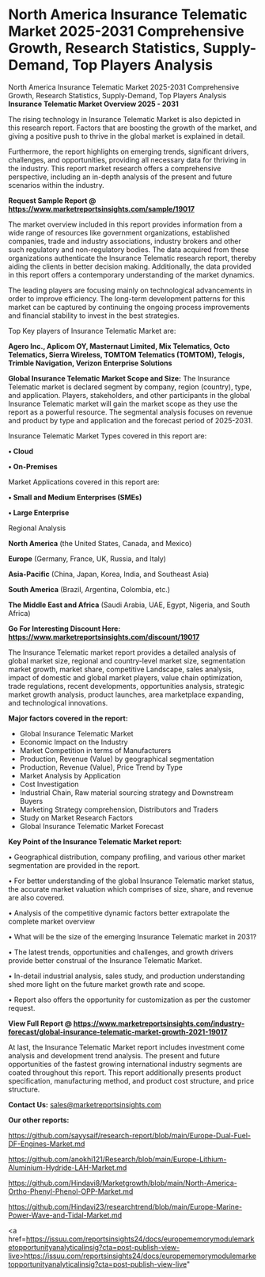 # North America Insurance Telematic Market 2025-2031 Comprehensive Growth, Research Statistics, Supply-Demand,  Top Players Analysis
North America Insurance Telematic Market 2025-2031 Comprehensive Growth, Research Statistics, Supply-Demand,  Top Players Analysis
<Strong> Insurance Telematic Market Overview 2025 - 2031</strong>

The rising technology in Insurance Telematic Market is also depicted in this research report. Factors that are boosting the growth of the market, and giving a positive push to thrive in the global market is explained in detail.

Furthermore, the report highlights on emerging trends, significant drivers, challenges, and opportunities, providing all necessary data for thriving in the industry. This report market research offers a comprehensive perspective, including an in-depth analysis of the present and future scenarios within the industry.

<strong>Request Sample Report @ <a href=https://www.marketreportsinsights.com/sample/19017>https://www.marketreportsinsights.com/sample/19017</a></strong>

The market overview included in this report provides information from a wide range of resources like government organizations, established companies, trade and industry associations, industry brokers and other such regulatory and non-regulatory bodies. The data acquired from these organizations authenticate the Insurance Telematic research report, thereby aiding the clients in better decision making. Additionally, the data provided in this report offers a contemporary understanding of the market dynamics.

The leading players are focusing mainly on technological advancements in order to improve efficiency. The long-term development patterns for this market can be captured by continuing the ongoing process improvements and financial stability to invest in the best strategies.

Top Key players of Insurance Telematic Market are:

<strong>Agero Inc., Aplicom OY, Masternaut Limited, Mix Telematics, Octo Telematics, Sierra Wireless, TOMTOM Telematics (TOMTOM), Telogis, Trimble Navigation, Verizon Enterprise Solutions</strong>

<strong><b>Global Insurance Telematic Market Scope and Size:</b></strong>
The Insurance Telematic market is declared segment by company, region (country), type, and application. Players, stakeholders, and other participants in the global Insurance Telematic market will gain the market scope as they use the report as a powerful resource. The segmental analysis focuses on revenue and product by type and application and the forecast period of 2025-2031.

Insurance Telematic Market Types covered in this report are:

<strong>• Cloud

• On-Premises</strong>

Market Applications covered in this report are:

<strong>• Small and Medium Enterprises (SMEs)

• Large Enterprise</strong> 

Regional Analysis

<strong>North America</strong> (the United States, Canada, and Mexico)

<strong>Europe</strong> (Germany, France, UK, Russia, and Italy)

<strong>Asia-Pacific</strong> (China, Japan, Korea, India, and Southeast Asia)

<strong>South America</strong> (Brazil, Argentina, Colombia, etc.)

<strong>The Middle East and Africa</strong> (Saudi Arabia, UAE, Egypt, Nigeria, and South Africa)

<strong>Go For Interesting Discount Here: <a href=https://www.marketreportsinsights.com/discount/19017>https://www.marketreportsinsights.com/discount/19017</a></strong>

The Insurance Telematic market report provides a detailed analysis of global market size, regional and country-level market size, segmentation market growth, market share, competitive Landscape, sales analysis, impact of domestic and global market players, value chain optimization, trade regulations, recent developments, opportunities analysis, strategic market growth analysis, product launches, area marketplace expanding, and technological innovations.

<strong><b>Major factors covered in the report:</b></strong>
<ul>
  <li>Global Insurance Telematic Market </li>
  <li>Economic Impact on the Industry</li>
  <li>Market Competition in terms of Manufacturers</li>
  <li>Production, Revenue (Value) by geographical segmentation</li>
  <li>Production, Revenue (Value), Price Trend by Type</li>
  <li>Market Analysis by Application</li>
  <li>Cost Investigation</li>
  <li>Industrial Chain, Raw material sourcing strategy and Downstream Buyers</li>
  <li>Marketing Strategy comprehension, Distributors and Traders</li>
  <li>Study on Market Research Factors</li>
  <li>Global Insurance Telematic Market Forecast</li>
</ul>

<strong><b>Key Point of the Insurance Telematic Market report:</b></strong>

• Geographical distribution, company profiling, and various other market segmentation are provided in the report.

• For better understanding of the global Insurance Telematic market status, the accurate market valuation which comprises of size, share, and revenue are also covered.

• Analysis of the competitive dynamic factors better extrapolate the complete market overview

• What will be the size of the emerging Insurance Telematic market in 2031?

• The latest trends, opportunities and challenges, and growth drivers provide better construal of the Insurance Telematic Market.

• In-detail industrial analysis, sales study, and production understanding shed more light on the future market growth rate and scope.

• Report also offers the opportunity for customization as per the customer request.

<strong><b>View Full Report @ <a href=https://www.marketreportsinsights.com/industry-forecast/global-insurance-telematic-market-growth-2021-19017>https://www.marketreportsinsights.com/industry-forecast/global-insurance-telematic-market-growth-2021-19017</a></b></strong>


At last, the Insurance Telematic Market report includes investment come analysis and development trend analysis. The present and future opportunities of the fastest growing international industry segments are coated throughout this report. This report additionally presents product specification, manufacturing method, and product cost structure, and price structure.

<strong>Contact Us:</strong>
sales@marketreportsinsights.com

<strong>Our other reports:</strong>

<a href=https://github.com/sayysaif/research-report/blob/main/Europe-Dual-Fuel-DF-Engines-Market.md>https://github.com/sayysaif/research-report/blob/main/Europe-Dual-Fuel-DF-Engines-Market.md</a>

<a href=https://github.com/anokhi121/Research/blob/main/Europe-Lithium-Aluminium-Hydride-LAH-Market.md>https://github.com/anokhi121/Research/blob/main/Europe-Lithium-Aluminium-Hydride-LAH-Market.md</a>

<a href=https://github.com/Hindavi8/Marketgrowth/blob/main/North-America-Ortho-Phenyl-Phenol-OPP-Market.md>https://github.com/Hindavi8/Marketgrowth/blob/main/North-America-Ortho-Phenyl-Phenol-OPP-Market.md</a>

<a href=https://github.com/Hindavi23/researchtrend/blob/main/Europe-Marine-Power-Wave-and-Tidal-Market.md>https://github.com/Hindavi23/researchtrend/blob/main/Europe-Marine-Power-Wave-and-Tidal-Market.md</a>

<a href=https://issuu.com/reportsinsights24/docs/europememorymodulemarketopportunityanalyticalinsig?cta=post-publish-view-live>https://issuu.com/reportsinsights24/docs/europememorymodulemarketopportunityanalyticalinsig?cta=post-publish-view-live</a>"
